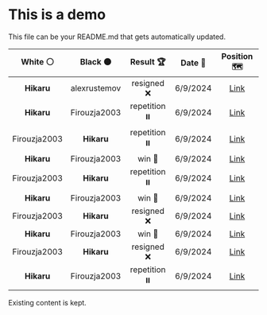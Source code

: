 # This is a demo

This file can be your README.md that gets automatically updated.

<!--START_SECTION:chessStats-->
<!-- Automatically generated with https://github.com/Balastrong/chess-stats-action -->

| White ⚪ | Black ⚫ | Result 🏆 | Date 📅 | Position 🗺️ |
|:---:|:---:|:---:|:---:|:---:|
| **Hikaru** | alexrustemov | resigned ❌ | 6/9/2024 | <a href="http://www.ee.unb.ca/cgi-bin/tervo/fen.pl?select=8/2b5/2P5/4k3/2B3KP/5p2/4p3/8 w - -">Link</a> |
| **Hikaru** | Firouzja2003 | repetition ⏸️ | 6/9/2024 | <a href="http://www.ee.unb.ca/cgi-bin/tervo/fen.pl?select=8/5b2/2k5/7p/p1PK3P/P3B3/8/8 w - -">Link</a> |
| Firouzja2003 | **Hikaru** | repetition ⏸️ | 6/9/2024 | <a href="http://www.ee.unb.ca/cgi-bin/tervo/fen.pl?select=8/3K4/1p3p1p/pBk2P1P/P1P3Pb/8/8/8 b - -">Link</a> |
| **Hikaru** | Firouzja2003 | win 🥇 | 6/9/2024 | <a href="http://www.ee.unb.ca/cgi-bin/tervo/fen.pl?select=Q7/8/8/7p/1K5P/1P4p1/4k3/8 b - -">Link</a> |
| Firouzja2003 | **Hikaru** | repetition ⏸️ | 6/9/2024 | <a href="http://www.ee.unb.ca/cgi-bin/tervo/fen.pl?select=r7/6pk/8/r5PP/p2R2K1/R7/8/8 w - -">Link</a> |
| **Hikaru** | Firouzja2003 | win 🥇 | 6/9/2024 | <a href="http://www.ee.unb.ca/cgi-bin/tervo/fen.pl?select=8/8/8/8/8/1R6/2K5/k7 b - -">Link</a> |
| Firouzja2003 | **Hikaru** | resigned ❌ | 6/9/2024 | <a href="http://www.ee.unb.ca/cgi-bin/tervo/fen.pl?select=8/p4p2/Ppk1p3/4P3/7B/2P2P2/1P6/5K2 b - -">Link</a> |
| **Hikaru** | Firouzja2003 | win 🥇 | 6/9/2024 | <a href="http://www.ee.unb.ca/cgi-bin/tervo/fen.pl?select=1bk5/1Q6/1PB5/3N4/8/2PK4/8/8 b - -">Link</a> |
| Firouzja2003 | **Hikaru** | resigned ❌ | 6/9/2024 | <a href="http://www.ee.unb.ca/cgi-bin/tervo/fen.pl?select=6k1/4Np2/2r4p/4b3/4Pnb1/1P4N1/1P3PP1/R5K1 b - -">Link</a> |
| **Hikaru** | Firouzja2003 | repetition ⏸️ | 6/9/2024 | <a href="http://www.ee.unb.ca/cgi-bin/tervo/fen.pl?select=8/6p1/R4b2/3k4/6Kp/8/8/8 b - -">Link</a> |

<!--END_SECTION:chessStats-->

Existing content is kept.
